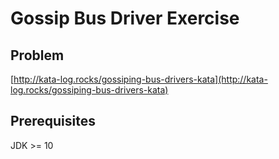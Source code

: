 # Gossip Bus Driver Exercise

## Problem

[http://kata-log.rocks/gossiping-bus-drivers-kata](http://kata-log.rocks/gossiping-bus-drivers-kata)

## Prerequisites

JDK >= 10